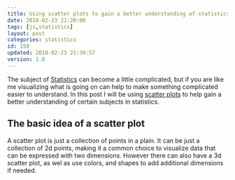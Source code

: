 ```yaml
---
title: Using scatter plots to gain a better understanding of statistics 
date: 2018-02-23 21:20:00
tags: [js,statistics]
layout: post
categories: statistics
id: 158
updated: 2018-02-23 21:30:57
version: 1.0
---
```


The subject of [Statistics](https://en.wikipedia.org/wiki/Statistics) can become a little complicated, but if you are like me visualizing what is going on can help to make something complicated easier to understand. In this post I will be using [scatter plots](https://en.wikipedia.org/wiki/Scatter_plot) to help gain a better understanding of certain subjects in statistics.

<!-- more -->

## The basic idea of a scatter plot

A scatter plot is just a collection of points in a plain. It can be just a collection of 2d points, making it a common choice to visualize data that can be expressed with two dimensions. However there can also have a 3d scatter plot, as wel as use colors, and shapes to add additional dimensions if needed.